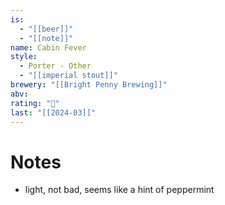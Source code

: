 ```yaml
---
is:
  - "[[beer]]"
  - "[[note]]"
name: Cabin Fever
style:
  - Porter - Other
  - "[[imperial stout]]"
brewery: "[[Bright Penny Brewing]]"
abv: 
rating: "🤞"
last: "[[2024-03]]"
---
```

# Notes
- light, not bad, seems like a hint of peppermint
